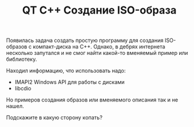 ﻿---
title: "QT C++ Создание ISO-образа"
se.owner.user_id: 331178
se.owner.display_name: "Larboss"
se.owner.link: "https://ru.stackoverflow.com/users/331178/larboss"
se.link: "https://ru.stackoverflow.com/questions/1054552/qt-c-%d0%a1%d0%be%d0%b7%d0%b4%d0%b0%d0%bd%d0%b8%d0%b5-iso-%d0%be%d0%b1%d1%80%d0%b0%d0%b7%d0%b0"
se.question_id: 1054552
se.post_type: question
se.score: 1
---
<p>Появилась задача создать простую программу для создания ISO-образов с компакт-диска на C++. Однако, в дебрях интернета несколько запутался и не смог найти какой-то вменяемый пример или библиотеку. </p>

<p>Находил информацию, что использовать надо:</p>

<ul>
<li>IMAPI2 Windows API для работы с дисками</li>
<li>libcdio</li>
</ul>

<p>Но примеров создания образов или вменяемого описания так и не нашел.</p>

<p>Подскажите в какую сторону копать?</p>
